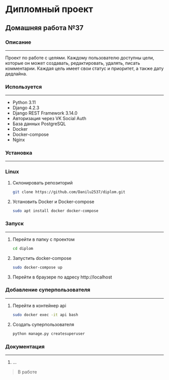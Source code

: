 # Дипломный проект
## Домашняя работа №37

### Описание

---

Проект по работе с целями. Каждому пользователю доступны цели, которые он может создавать, редактировать, удалять,
писать комментарии. Каждая цель имеет свои статус и приоритет, а также дату дедлайна.


### Используется

---

- Python 3.11
- Django 4.2.3
- Django REST Framework 3.14.0
- Авторизация через VK Social Auth
- База данных PostgreSQL
- Docker
- Docker-compose
- Nginx

### Установка

---
### Linux
1. Склонировать репозиторий

    ```bash
    git clone https://github.com/Danilu2537/diplom.git
    ```
2. Установить Docker и Docker-compose

    ```bash
    sudo apt install docker docker-compose
    ```

### Запуск

---

1. Перейти в папку с проектом

    ```bash
    cd diplom
    ```

2. Запустить docker-compose

    ```bash
    sudo docker-compose up
    ```

3. Перейти в браузере по адресу http://localhost

### Добавление суперпользователя

---

1. Перейти в контейнер api

    ```bash
    sudo docker exec -it api bash
    ```

2. Создать суперпользователя

    ```bash
    python manage.py createsuperuser
    ```

### Документация

---

1. ...

>В работе
